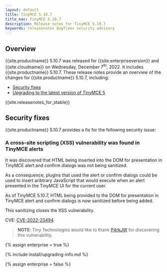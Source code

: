 ```yaml
---
layout: default
title: TinyMCE 5.10.7
title_nav: TinyMCE 5.10.7
description: Release notes for TinyMCE 5.10.7
keywords: releasenotes bugfixes security advisory
---
```


## Overview

{{site.productname}} 5.10.7 was released for {{site.enterpriseversion}} and {{site.cloudname}} on Wednesday, December 7<sup>th</sup>, 2022. It includes {{site.productname}} 5.10.7. These release notes provide an overview of the changes for {{site.productname}} 5.10.7, including:

- [Security fixes](#securityfixes)
- [Upgrading to the latest version of TinyMCE 5](#upgradingtothelatestversionoftinymce5)

{{site.releasenotes_for_stable}}

## Security fixes

{{site.productname}} 5.10.7 provides a fix for the following security issue:

### A cross-site scripting (XSS) vulnerability was found in TinyMCE alerts

It was discovered that HTML being inserted into the DOM for presentation in TinyMCE alert and confirm dialogs was not being sanitized.

As a consequence, plugins that used the alert or confirm dialogs could be used to insert aribtrary JavaScript that would execute when an alert presented in the TinyMCE UI for the current user.

As of TinyMCE 5.10.7, HTML being provided to the DOM for presentation in TinyMCE alert and confirm dialogs is now sanitized before being added.

This sanitizing closes the XSS vulnerability.

CVE: [CVE-2022-23494](https://www.cve.org/CVERecord?id=CVE-2022-23494).

> **NOTE**: Tiny Technologies would like to thank [P4rkJW](https://p4rkjw.com/) for discovering this vulnerability.

{% assign enterprise = true %}

{% include install/upgrading-info.md %}

{% assign enterprise = false %}
